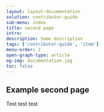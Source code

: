```yaml
---
layout: layout-documentation
solution: contributor-guide
sub-menu: index
title: second page
intro: 
description: Some description
tags: ['contributor-guide', 'item']
menu-order: 2
open-graph-type: article
og-img: documentation.jpg
toc: false
---
```


## Example second page
Test test test
